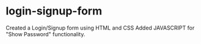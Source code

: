 # login-signup-form
Created a Login/Signup form using HTML and CSS Added JAVASCRIPT for "Show Password" functionality.
